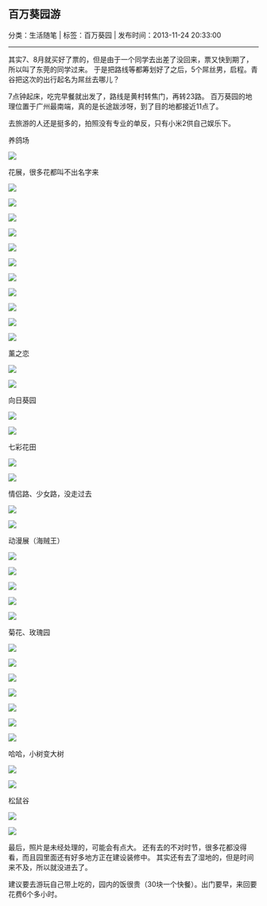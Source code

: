 ## 百万葵园游

分类：生活随笔 | 标签：百万葵园 | 发布时间：2013-11-24 20:33:00

___

其实7、8月就买好了票的，但是由于一个同学去出差了没回来，票又快到期了，所以叫了东莞的同学过来。
于是把路线等都筹划好了之后，5个屌丝男，启程。青谷把这次的出行起名为屌丝去哪儿？

7点钟起床，吃完早餐就出发了，路线是黄村转焦门，再转23路。
百万葵园的地理位置于广州最南端，真的是长途跋涉呀，到了目的地都接近11点了。

去旅游的人还是挺多的，拍照没有专业的单反，只有小米2供自己娱乐下。

养鸽场

![](/posts/2013/11/24/images/IMG_20131124_105443.jpg)

花展，很多花都叫不出名字来

![](/posts/2013/11/24/images/IMG_20131124_105836.jpg)

![](/posts/2013/11/24/images/IMG_20131124_105921.jpg)

![](/posts/2013/11/24/images/IMG_20131124_110016.jpg)

![](/posts/2013/11/24/images/IMG_20131124_110045.jpg)

![](/posts/2013/11/24/images/IMG_20131124_110508.jpg)

![](/posts/2013/11/24/images/IMG_20131124_110531.jpg)

![](/posts/2013/11/24/images/IMG_20131124_110647.jpg)

![](/posts/2013/11/24/images/IMG_20131124_110800.jpg)

![](/posts/2013/11/24/images/IMG_20131124_111003.jpg)

![](/posts/2013/11/24/images/IMG_20131124_111024.jpg)

![](/posts/2013/11/24/images/IMG_20131124_111125.jpg)

薰之恋

![](/posts/2013/11/24/images/IMG_20131124_111437.jpg)

![](/posts/2013/11/24/images/IMG_20131124_111812.jpg)

向日葵园

![](/posts/2013/11/24/images/IMG_20131124_112521.jpg)

![](/posts/2013/11/24/images/IMG_20131124_112601.jpg)

七彩花田

![](/posts/2013/11/24/images/IMG_20131124_114211_HDR.jpg)

![](/posts/2013/11/24/images/IMG_20131124_114503_HDR.jpg)

情侣路、少女路，没走过去

![](/posts/2013/11/24/images/IMG_20131124_114828.jpg)

![](/posts/2013/11/24/images/IMG_20131124_114944_HDR.jpg)

动漫展（海贼王）

![](/posts/2013/11/24/images/IMG_20131124_115258.jpg)

![](/posts/2013/11/24/images/IMG_20131124_115337.jpg)

![](/posts/2013/11/24/images/IMG_20131124_115355.jpg)

![](/posts/2013/11/24/images/IMG_20131124_115422.jpg)

![](/posts/2013/11/24/images/IMG_20131124_115444.jpg)

菊花、玫瑰园

![](/posts/2013/11/24/images/IMG_20131124_120053.jpg)

![](/posts/2013/11/24/images/IMG_20131124_120106.jpg)

![](/posts/2013/11/24/images/IMG_20131124_120500.jpg)

![](/posts/2013/11/24/images/IMG_20131124_120534.jpg)

![](/posts/2013/11/24/images/IMG_20131124_120620.jpg)

![](/posts/2013/11/24/images/IMG_20131124_120656.jpg)

![](/posts/2013/11/24/images/IMG_20131124_120745.jpg)

哈哈，小树变大树  

![](/posts/2013/11/24/images/IMG_20131124_120906.jpg)

![](/posts/2013/11/24/images/IMG_20131124_120917.jpg)

松鼠谷  

![](/posts/2013/11/24/images/IMG_20131124_121924.jpg)

![](/posts/2013/11/24/images/IMG_20131124_121926.jpg)

最后，照片是未经处理的，可能会有点大。
还有去的不对时节，很多花都没得看，而且园里面还有好多地方正在建设装修中。
其实还有去了湿地的，但是时间来不及，所以就没进去了。

建议要去游玩自己带上吃的，园内的饭很贵（30块一个快餐）。出门要早，来回要花费6个多小时。